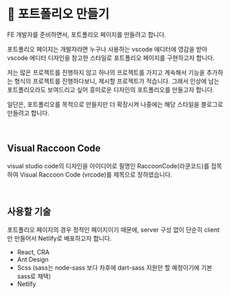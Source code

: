 # 💼 포트폴리오 만들기

FE 개발자를 준비하면서, 포트폴리오 페이지를 만들려고 합니다.

포트폴리오 페이지는 개발자라면 누구나 사용하는 vscode 에디터에 영감을 받아 vscode 에디터 디자인을 참고한 스타일로 포트폴리오 페이지를 구현하고자 합니다.

저는 많은 프로젝트를 진행하지 않고 하나의 프로젝트를 가지고 계속해서 기능을 추가하는 형식의 프로젝트를 진행하다보니, 제시할 프로젝트가 적습니다. 그래서 인상에 남는 포트폴리오라도 보여드리고 싶어 흥미로운 디자인의 포트폴리오를 만들고자 합니다.

일단은, 포트폴리오를 목적으로 만들지만 더 확장시켜 나중에는 해당 스타일을 블로그로 만들려고 합니다.

<br/>

## Visual Raccoon Code

visual studio code의 디자인을 아이디어로 필명인 RaccoonCode(라쿤코드)를 접목하여 Visual Raccoon Code (vrcode)를 제목으로 정하였습니다.

<br/>

## 사용할 기술

포트폴리오 페이지의 경우 정적인 페이지이기 때문에, server 구성 없이 단순히 client만 만들어서 Netlify로 배포하고자 합니다.

- React, CRA
- Ant Design
- Scss (sass는 node-sass 보다 차후에 dart-sass 지원만 할 예정이기에 기본 sass로 채택)
- Netlify